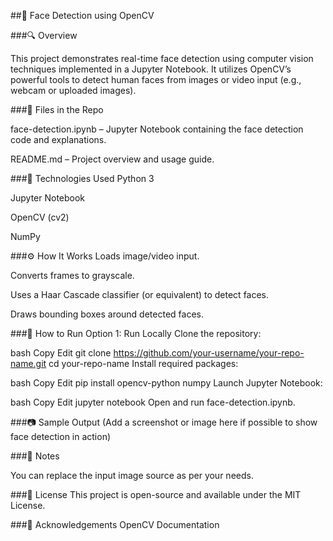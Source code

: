 ##📸 Face Detection using OpenCV

###🔍 Overview

This project demonstrates real-time face detection using computer vision techniques implemented in a Jupyter Notebook. It utilizes OpenCV’s powerful tools to detect human faces from images or video input (e.g., webcam or uploaded images).

###📁 Files in the Repo

face-detection.ipynb – Jupyter Notebook containing the face detection code and explanations.

README.md – Project overview and usage guide.

###🧠 Technologies Used
Python 3

Jupyter Notebook

OpenCV (cv2)

NumPy

###⚙️ How It Works
Loads image/video input.

Converts frames to grayscale.

Uses a Haar Cascade classifier (or equivalent) to detect faces.

Draws bounding boxes around detected faces.

###🚀 How to Run
Option 1: Run Locally
Clone the repository:

bash
Copy
Edit
git clone https://github.com/your-username/your-repo-name.git
cd your-repo-name
Install required packages:

bash
Copy
Edit
pip install opencv-python numpy
Launch Jupyter Notebook:

bash
Copy
Edit
jupyter notebook
Open and run face-detection.ipynb.

###📷 Sample Output
(Add a screenshot or image here if possible to show face detection in action)

###📌 Notes

You can replace the input image source as per your needs.

###📄 License
This project is open-source and available under the MIT License.

###🤝 Acknowledgements
OpenCV Documentation